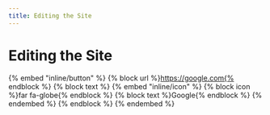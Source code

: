 ```yaml
---
title: Editing the Site
---
```


# Editing the Site

{% embed "inline/button" %}
    {% block url %}https://google.com{% endblock %}
    {% block text %}
        {% embed "inline/icon" %}
            {% block icon %}far fa-globe{% endblock %}
            {% block text %}Google{% endblock %}
        {% endembed %}
    {% endblock %}
{% endembed %}
